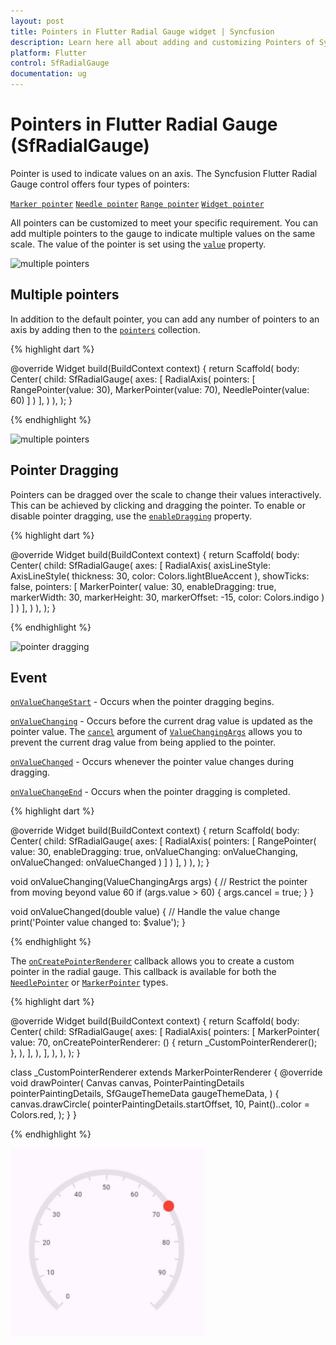 ```yaml
---
layout: post
title: Pointers in Flutter Radial Gauge widget | Syncfusion
description: Learn here all about adding and customizing Pointers of Syncfusion Flutter Radial Gauge (SfRadialGauge) widget and more.
platform: Flutter
control: SfRadialGauge
documentation: ug
---
```


# Pointers in Flutter Radial Gauge (SfRadialGauge)

 Pointer is used to indicate values on an axis. The Syncfusion Flutter Radial Gauge control offers four types of pointers:

[`Marker pointer`](https://help.syncfusion.com/flutter/radial-gauge/marker-pointer)
[`Needle pointer`](https://help.syncfusion.com/flutter/radial-gauge/needle-pointer)
[`Range pointer`](https://help.syncfusion.com/flutter/radial-gauge/range-pointer)
[`Widget pointer`](https://help.syncfusion.com/flutter/radial-gauge/widget-pointer)

All pointers can be customized to meet your specific requirement. You can add multiple pointers to the gauge to indicate multiple values on the same scale. The value of the pointer is set using the [`value`](https://pub.dev/documentation/syncfusion_flutter_gauges/latest/gauges/GaugePointer/value.html) property.

![multiple pointers](images/pointers/pointers.png)

## Multiple pointers

In addition to the default pointer, you can add any number of pointers to an axis by adding then to the [`pointers`](https://pub.dev/documentation/syncfusion_flutter_gauges/latest/gauges/RadialAxis/pointers.html) collection.

{% highlight dart %}

  @override
  Widget build(BuildContext context) {
    return Scaffold(
      body: Center(
        child: SfRadialGauge(
          axes: <RadialAxis>[
            RadialAxis(
              pointers: <GaugePointer>[
                RangePointer(value: 30),
                MarkerPointer(value: 70),
                NeedlePointer(value: 60)
              ]
            )
          ],
        )
      ),
    );
  }

{% endhighlight %}

![multiple pointers](images/pointers/multiple_pointer.jpg)

## Pointer Dragging

Pointers can be dragged over the scale to change their values interactively. This can be achieved by clicking and dragging the pointer. To enable or disable pointer dragging, use the [`enableDragging`](https://pub.dev/documentation/syncfusion_flutter_gauges/latest/gauges/GaugePointer/enableDragging.html) property.

{% highlight dart %}

  @override
  Widget build(BuildContext context) {
    return Scaffold(
      body: Center(
        child: SfRadialGauge(
          axes: <RadialAxis>[
            RadialAxis(
              axisLineStyle: AxisLineStyle(
                thickness: 30, 
                color: Colors.lightBlueAccent
              ),
              showTicks: false,
              pointers: <GaugePointer>[
                MarkerPointer(
                  value: 30, 
                  enableDragging: true,
                  markerWidth: 30, 
                  markerHeight: 30, 
                  markerOffset: -15,
                  color: Colors.indigo
                )
              ]
            )
          ],
        )
      ),
    );
  }

{% endhighlight %}

![pointer dragging](images/pointers/pointer-interaction.gif)

## Event

[`onValueChangeStart`](https://pub.dev/documentation/syncfusion_flutter_gauges/latest/gauges/GaugePointer/onValueChangeStart.html) - Occurs when the pointer dragging begins.

[`onValueChanging`](https://pub.dev/documentation/syncfusion_flutter_gauges/latest/gauges/GaugePointer/onValueChanging.html) - Occurs before the current drag value is updated as the pointer value. The [`cancel`](https://pub.dev/documentation/syncfusion_flutter_gauges/latest/gauges/ValueChangingArgs/cancel.html) argument of [`ValueChangingArgs`](https://pub.dev/documentation/syncfusion_flutter_gauges/latest/gauges/ValueChangingArgs-class.html) allows you to prevent the current drag value from being applied to the pointer.

[`onValueChanged`](https://pub.dev/documentation/syncfusion_flutter_gauges/latest/gauges/GaugePointer/onValueChanged.html) - Occurs whenever the pointer value changes during dragging.

[`onValueChangeEnd`](https://pub.dev/documentation/syncfusion_flutter_gauges/latest/gauges/GaugePointer/onValueChangeEnd.html) - Occurs when the pointer dragging is completed.

{% highlight dart %}

  @override
  Widget build(BuildContext context) {
    return Scaffold(
      body: Center(
        child: SfRadialGauge(
          axes: <RadialAxis>[
            RadialAxis(
              pointers: <GaugePointer>[
                RangePointer(
                  value: 30,
                  enableDragging: true,
                  onValueChanging: onValueChanging,
                  onValueChanged: onValueChanged
                )
              ]
            )
          ],
        )
      ),
    );
  }

  void onValueChanging(ValueChangingArgs args) {
    // Restrict the pointer from moving beyond value 60
    if (args.value > 60) {
      args.cancel = true;
    }
  }

  void onValueChanged(double value) {
    // Handle the value change
    print('Pointer value changed to: $value');
  }

{% endhighlight %}

The [`onCreatePointerRenderer`](https://pub.dev/documentation/syncfusion_flutter_gauges/latest/gauges/MarkerPointer/onCreatePointerRenderer.html) callback allows you to create a custom pointer in the radial gauge. This callback is available for both the [`NeedlePointer`](https://pub.dev/documentation/syncfusion_flutter_gauges/latest/gauges/NeedlePointer-class.html) or [`MarkerPointer`](https://pub.dev/documentation/syncfusion_flutter_gauges/latest/gauges/MarkerPointer-class.html) types.

{% highlight dart %}

  @override
  Widget build(BuildContext context) {
    return Scaffold(
      body: Center(
        child: SfRadialGauge(
          axes: <RadialAxis>[
            RadialAxis(
              pointers: <GaugePointer>[
                MarkerPointer(
                  value: 70,
                  onCreatePointerRenderer: () {
                    return _CustomPointerRenderer();
                  },
                ),
              ],
            ),
          ],
        ),
      ),
    );
  }

  class _CustomPointerRenderer extends MarkerPointerRenderer {
    @override
    void drawPointer(
      Canvas canvas,
      PointerPaintingDetails pointerPaintingDetails,
      SfGaugeThemeData gaugeThemeData,
    ) {
      canvas.drawCircle(
        pointerPaintingDetails.startOffset,
        10,
        Paint()..color = Colors.red,
      );
    }
  }

{% endhighlight %}

![create pointer callback](images/pointers/on-create-pointer-renderer.png)

